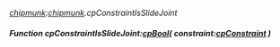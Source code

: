 _[chipmunk](../../modules/chipmunk/chipmunk-module.md):[chipmunk](../../modules/chipmunk/chipmunk-module.md).cpConstraintIsSlideJoint_
##### Function cpConstraintIsSlideJoint:[cpBool](../../modules/chipmunk/chipmunk-cpbool.md)( constraint:[cpConstraint](../../modules/chipmunk/chipmunk-cpconstraint.md) )
